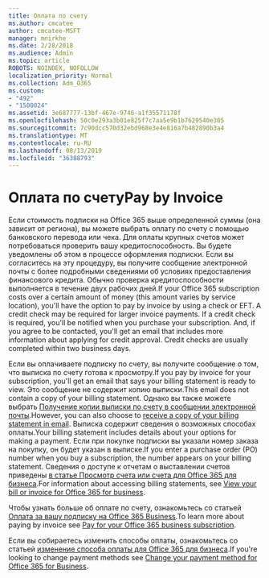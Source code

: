 ```yaml
---
title: Оплата по счету
ms.author: cmcatee
author: cmcatee-MSFT
manager: mnirkhe
ms.date: 2/28/2018
ms.audience: Admin
ms.topic: article
ROBOTS: NOINDEX, NOFOLLOW
localization_priority: Normal
ms.collection: Adm_O365
ms.custom:
- "492"
- "1500024"
ms.assetid: 3e687777-13bf-467e-9746-a1f35571178f
ms.openlocfilehash: 50c0e293a3b01e825f7c7aa5e9b1b7629540e305
ms.sourcegitcommit: 7c90dcc570d32ebd968e3e4e816a7b482890b3a4
ms.translationtype: MT
ms.contentlocale: ru-RU
ms.lasthandoff: 08/13/2019
ms.locfileid: "36388793"
---
```

# <a name="pay-by-invoice"></a><span data-ttu-id="9280e-102">Оплата по счету</span><span class="sxs-lookup"><span data-stu-id="9280e-102">Pay by Invoice</span></span>

<span data-ttu-id="9280e-p101">Если стоимость подписки на Office 365 выше определенной суммы (она зависит от региона), вы можете выбрать оплату по счету с помощью банковского перевода или чека. Для оплаты крупных счетов может потребоваться проверить вашу кредитоспособность. Вы будете уведомлены об этом в процессе оформления подписки. Если вы согласитесь на эту процедуру, вы получите сообщение электронной почты с более подробными сведениями об условиях предоставления финансового кредита. Обычно проверка кредитоспособности выполняется в течение двух рабочих дней.</span><span class="sxs-lookup"><span data-stu-id="9280e-p101">If your Office 365 subscription costs over a certain amount of money (this amount varies by service location), you'll have the option to pay by invoice by using a check or EFT. A credit check may be required for larger invoice payments. If a credit check is required, you'll be notified when you purchase your subscription. And, if you agree to be contacted, you'll get an email that includes more information about applying for credit approval. Credit checks are usually completed within two business days.</span></span>
  
<span data-ttu-id="9280e-108">Если вы оплачиваете подписку по счету, вы получите сообщение о том, что выписка по счету готова к просмотру.</span><span class="sxs-lookup"><span data-stu-id="9280e-108">If you pay by invoice for your subscription, you'll get an email that says your billing statement is ready to view.</span></span> <span data-ttu-id="9280e-109">Это сообщение не содержит копию выписки.</span><span class="sxs-lookup"><span data-stu-id="9280e-109">This email does not contain a copy of your billing statement.</span></span> <span data-ttu-id="9280e-110">Однако вы также можете выбрать [Получение копии выписки по счету в сообщении электронной почты](https://docs.microsoft.com/en-us/office365/admin/subscriptions-and-billing/pay-for-your-subscription?view=o365-worldwide#receive-a-copy-of-your-billing-statement-in-email).</span><span class="sxs-lookup"><span data-stu-id="9280e-110">However, you can also choose to [receive a copy of your billing statement in email](https://docs.microsoft.com/en-us/office365/admin/subscriptions-and-billing/pay-for-your-subscription?view=o365-worldwide#receive-a-copy-of-your-billing-statement-in-email).</span></span> <span data-ttu-id="9280e-111">Выписка содержит сведения о возможных способах оплаты.</span><span class="sxs-lookup"><span data-stu-id="9280e-111">Your billing statement includes details about your options for making a payment.</span></span> <span data-ttu-id="9280e-112">Если при покупке подписки вы указали номер заказа на покупку, он будет указан в выписке.</span><span class="sxs-lookup"><span data-stu-id="9280e-112">If you enter a purchase order (PO) number when you buy a subscription, the number appears on your billing statement.</span></span> <span data-ttu-id="9280e-113">Сведения о доступе к отчетам о выставлении счетов приведены [в статье Просмотр счета или счета для Office 365 для бизнеса](https://docs.microsoft.com/en-us/office365/admin/subscriptions-and-billing/view-your-bill-or-invoice).</span><span class="sxs-lookup"><span data-stu-id="9280e-113">For information about accessing billing statements, see [View your bill or invoice for Office 365 for business](https://docs.microsoft.com/en-us/office365/admin/subscriptions-and-billing/view-your-bill-or-invoice).</span></span>
  
<span data-ttu-id="9280e-114">Чтобы узнать больше об оплате по счету, ознакомьтесь со статьей [Оплата за вашу подписку на Office 365 Business](https://docs.microsoft.com/en-us/office365/admin/subscriptions-and-billing/pay-for-your-subscription).</span><span class="sxs-lookup"><span data-stu-id="9280e-114">To learn more about paying by invoice see [Pay for your Office 365 business subscription](https://docs.microsoft.com/en-us/office365/admin/subscriptions-and-billing/pay-for-your-subscription).</span></span>
  
<span data-ttu-id="9280e-115">Если вы собираетесь изменить способы оплаты, ознакомьтесь со статьей [изменение способа оплаты для Office 365 для бизнеса](https://docs.microsoft.com/en-us/office365/admin/subscriptions-and-billing/change-payment-method).</span><span class="sxs-lookup"><span data-stu-id="9280e-115">If you're looking to change payment methods see [Change your payment method for Office 365 for Business](https://docs.microsoft.com/en-us/office365/admin/subscriptions-and-billing/change-payment-method).</span></span>